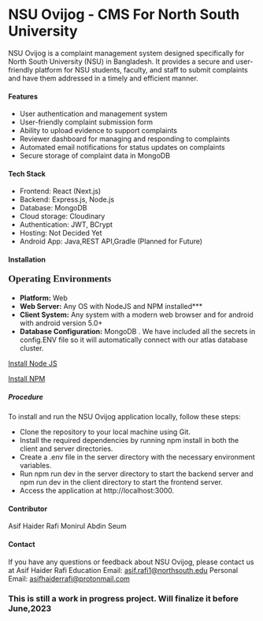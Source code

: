 
# NSU Ovijog - CMS For North South University

NSU Ovijog is a complaint management system designed specifically for North South University (NSU) in Bangladesh. It provides a secure and user-friendly platform for NSU students, faculty, and staff to submit complaints and have them addressed in a timely and efficient manner.
#### Features

* User authentication and management system
* User-friendly complaint submission form
* Ability to upload evidence to support complaints
* Reviewer dashboard for managing and responding to complaints
* Automated email notifications for status updates on complaints
* Secure storage of complaint data in MongoDB

#### Tech Stack
* Frontend: React (Next.js)
* Backend: Express.js, Node.js
* Database: MongoDB
* Cloud storage: Cloudinary
* Authentication: JWT, BCrypt
* Hosting: Not Decided Yet
* Android App: Java,REST API,Gradle (Planned for Future) 

#### Installation 


<p style="font-size:140%;text-align: left;font-weight:bold;font-family:times">Operating Environments</p>
<p style="text-align: left;font-family:arial;">
<ul type="disc"> 
  <li><strong>Platform:</strong> Web </li>
  <li><strong>Web Server:</strong> Any OS with NodeJS and NPM installed***</li>
  <li><strong>Client System:</strong> Any system with a modern web browser and for android with android version 5.0+</li>
  <li><strong>Database Configuration:</strong> MongoDB . We have included all the secrets in config.ENV file so it will automatically connect with our atlas database cluster.</li>
</ul>
</p>

[Install Node JS](https://nodejs.org/en/)

[Install NPM](https://www.npmjs.com/)

##### Procedure
To install and run the NSU Ovijog application locally, follow these steps:

* Clone the repository to your local machine using Git.
* Install the required dependencies by running npm install in both the client and server directories.
* Create a .env file in the server directory with the necessary environment variables.
* Run npm run dev in the server directory to start the backend server and npm run dev in the client directory to start the frontend server.
* Access the application at http://localhost:3000.

#### Contributor
Asif Haider Rafi
Monirul Abdin Seum

#### Contact 
If you have any questions or feedback about NSU Ovijog, please contact us at 
Asif Haider Rafi 
Education Email: asif.rafi1@northsouth.edu
Personal Email: asifhaiderrafi@protonmail.com

### This is still a work in progress project. Will finalize it before June,2023

